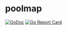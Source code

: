 # poolmap

[![GoDoc](https://godoc.org/github.com/lukasschwab/poolmap?status.svg)](https://godoc.org/github.com/lukasschwab/poolmap) [![Go Report Card](https://goreportcard.com/badge/github.com/lukasschwab/poolmap)](https://goreportcard.com/report/github.com/lukasschwab/poolmap)
